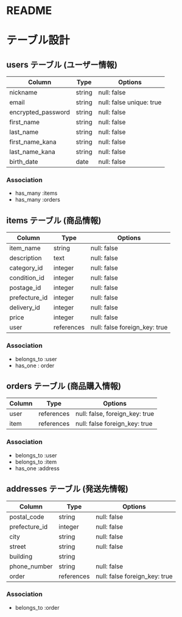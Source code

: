 # README

# テーブル設計

## users テーブル  (ユーザー情報)

| Column             | Type    | Options                      |
| ------------------ | ------- | ---------------------------- |
| nickname           | string  | null: false                  |ニックネーム
| email              | string  | null: false unique: true     |メールアドレス
| encrypted_password | string  | null: false                  |パスワード
| first_name         | string  | null: false                  |名前
| last_name          | string  | null: false                  |苗字
| first_name_kana    | string  | null: false                  |名前（かな）
| last_name_kana     | string  | null: false                  |苗字（かな）
| birth_date         |  date   | null: false                  |生年月日


### Association

- has_many :items
- has_many :orders


## items テーブル  (商品情報)

| Column        | Type       | Options                       |
| ------------- | ---------- | ----------------------------- |
| item_name     | string     | null: false                   |商品名
| description   |  text      | null: false                   |商品の説明
| category_id   | integer    | null: false                   |カテゴリー
| condition_id  | integer    | null: false                   |商品の状態
| postage_id    | integer    | null: false                   |配送料の負担
| prefecture_id | integer    | null: false                   |配送元の地域(都道府県)
| delivery_id   | integer    | null: false                   |発送日の目安
| price         | integer    | null: false                   |価格
| user          | references | null: false foreign_key: true |出品者のID


### Association

- belongs_to :user
- has_one : order

## orders テーブル  (商品購入情報)

| Column      | Type       | Options                        |
| ----------- | ---------- | ------------------------------ |
| user        | references | null: false, foreign_key: true |購入者のID
| item        | references | null: false  foreign_key: true |商品のID

### Association

- belongs_to :user
- belongs_to :item
- has_one :address


## addresses テーブル  (発送先情報)

| Column       | Type     | Options                       |
| ------------ | -------- | ----------------------------- |
| postal_code  | string   | null: false                   |郵便番号
| prefecture_id| integer  | null: false                   |都道府県
| city         | string   | null: false                   |市区町村
| street       | string   | null: false                   |番地
| building     | string   |                               |建物名
| phone_number | string   | null: false                   |電話番号
| order        |references| null: false  foreign_key: true|購入情報のID

### Association

- belongs_to :order